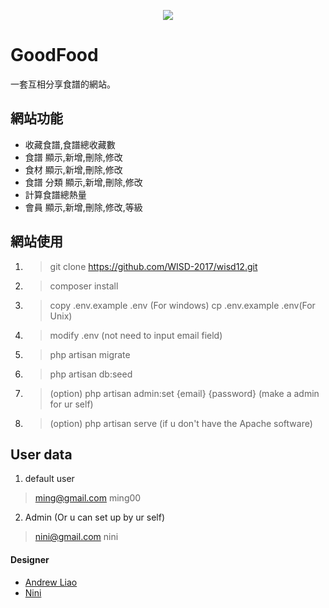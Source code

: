 <p align="center"><img src="https://i.imgur.com/UwNermi.png"></p>

# GoodFood

一套互相分享食譜的網站。

## 網站功能

- 收藏食譜,食譜總收藏數
- 食譜 顯示,新增,刪除,修改
- 食材 顯示,新增,刪除,修改
- 食譜 分類 顯示,新增,刪除,修改
- 計算食譜總熱量
- 會員 顯示,新增,刪除,修改,等級


## 網站使用
1. > git clone https://github.com/WISD-2017/wisd12.git
2. > composer install
3. > copy .env.example .env (For windows) cp .env.example .env(For Unix)
4. > modify .env (not need to input email field)
5. > php artisan migrate
6. > php artisan db:seed
7. > (option) php artisan admin:set {email} {password}  (make a admin for ur self)
8. > (option) php artisan serve (if u don't have the Apache software)

## User data
1. default user
> ming@gmail.com ming00

2. Admin (Or u can set up by ur self)
> nini@gmail.com nini

#### Designer
- [Andrew Liao](https://github.com/img21326)
- [Nini](https://github.com/s3a432064)
